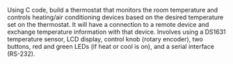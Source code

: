Using C code, build a thermostat that monitors the room temperature and controls heating/air conditioning devices based on the desired temperature set on the thermostat.
It will have a connection to a remote device and exchange temperature information with that device.
Involves using a DS1631 temperature sensor, LCD display, control knob (rotary encoder), two buttons, red and green LEDs (if heat or cool is on), and a serial interface (RS-232).
